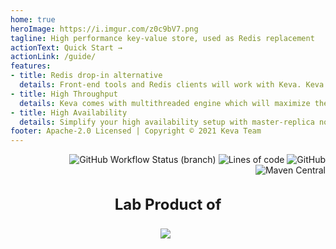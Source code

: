```yaml
---
home: true
heroImage: https://i.imgur.com/z0c9bV7.png
tagline: High performance key-value store, used as Redis replacement
actionText: Quick Start →
actionLink: /guide/
features:
- title: Redis drop-in alternative
  details: Front-end tools and Redis clients will work with Keva. Keva is a drop in alternative to Redis.
- title: High Throughput
  details: Keva comes with multithreaded engine which will maximize the use of your system's resources
- title: High Availability
  details: Simplify your high availability setup with master-replica nodes and sharded cluster mode (will be available soon) 
footer: Apache-2.0 Licensed | Copyright © 2021 Keva Team
---
```


<p style="text-align: right; max-width: 960px; margin: auto;">
<img src="https://img.shields.io/github/workflow/status/keva-dev/keva/Build/master?label=build&style=flat-square" alt="GitHub Workflow Status (branch)">
<img src="https://img.shields.io/tokei/lines/github/keva-dev/keva?style=flat-square" alt="Lines of code">
<img src="https://img.shields.io/github/license/keva-dev/keva?style=flat-square" alt="GitHub">
<img src="https://img.shields.io/maven-central/v/dev.keva/kevadb?style=flat-square" alt="Maven Central">
</p>

<div style="margin-top: 2rem; max-width: 960px; text-align: center; font-size: 1.5rem; font-weight: bold;">Lab Product of</div>

<div style="text-align: center; margin-top: 1.5rem; margin-bottom: 2rem;">
<a href="https://www.grokking.org" target="_blank"><img src="https://i.imgur.com/5k8qMpf.png" style="max-width: 92px; margin-right: 0.5rem;" /></a>
</div>